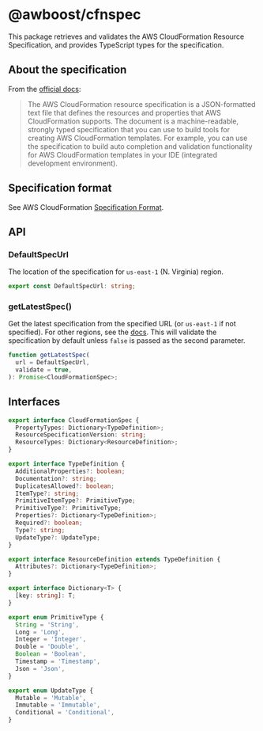 # @awboost/cfnspec

This package retrieves and validates the AWS CloudFormation Resource Specification, and provides TypeScript types for the specification.

## About the specification

From the [official docs][docs]:

> The AWS CloudFormation resource specification is a JSON-formatted text file that defines the resources and properties that AWS CloudFormation supports. The document is a machine-readable, strongly typed specification that you can use to build tools for creating AWS CloudFormation templates. For example, you can use the specification to build auto completion and validation functionality for AWS CloudFormation templates in your IDE (integrated development environment).

## Specification format

See AWS CloudFormation [Specification Format](https://docs.aws.amazon.com/AWSCloudFormation/latest/UserGuide/cfn-resource-specification-format.html).

## API

### DefaultSpecUrl

The location of the specification for `us-east-1` (N. Virginia) region.

```typescript
export const DefaultSpecUrl: string;
```

### getLatestSpec()

Get the latest specification from the specified URL (or `us-east-1` if not specified). For other regions, see the [docs][docs]. This will validate the specification by default unless `false` is passed as the second parameter.

```typescript
function getLatestSpec(
  url = DefaultSpecUrl,
  validate = true,
): Promise<CloudFormationSpec>;
```

## Interfaces

```typescript
export interface CloudFormationSpec {
  PropertyTypes: Dictionary<TypeDefinition>;
  ResourceSpecificationVersion: string;
  ResourceTypes: Dictionary<ResourceDefinition>;
}

export interface TypeDefinition {
  AdditionalProperties?: boolean;
  Documentation?: string;
  DuplicatesAllowed?: boolean;
  ItemType?: string;
  PrimitiveItemType?: PrimitiveType;
  PrimitiveType?: PrimitiveType;
  Properties?: Dictionary<TypeDefinition>;
  Required?: boolean;
  Type?: string;
  UpdateType?: UpdateType;
}

export interface ResourceDefinition extends TypeDefinition {
  Attributes?: Dictionary<TypeDefinition>;
}

export interface Dictionary<T> {
  [key: string]: T;
}

export enum PrimitiveType {
  String = 'String',
  Long = 'Long',
  Integer = 'Integer',
  Double = 'Double',
  Boolean = 'Boolean',
  Timestamp = 'Timestamp',
  Json = 'Json',
}

export enum UpdateType {
  Mutable = 'Mutable',
  Immutable = 'Immutable',
  Conditional = 'Conditional',
}
```

[docs]: https://docs.aws.amazon.com/AWSCloudFormation/latest/UserGuide/cfn-resource-specification.html

